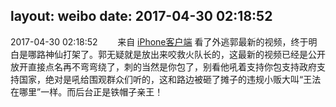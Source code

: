 layout: weibo
date: 2017-04-30 02:18:52
---
2017-04-30 02:18:52  &nbsp;&nbsp;&nbsp;&nbsp;&nbsp;&nbsp; 来自 <a href="http://app.weibo.com/t/feed/9ksdit" rel="nofollow">iPhone客户端</a>
看了外逃郭最新的视频，终于明白是哪路神仙打架了。郭无疑就是放出来咬救火队长的，这最新的视频已经是公开放开直接点名再不弯弯绕了，刺的当然是你包了，别看他吼着支持你包支持政府支持国家，绝对是吼给围观群众们听的，这和路边被砸了摊子的违规小贩大叫“王法在哪里”一样。而后台正是铁帽子亲王！ ​​​
